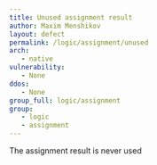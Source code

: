 ```yaml
---
title: Unused assignment result
author: Maxim Menshikov
layout: defect
permalink: /logic/assignment/unused
arch:
   - native
vulnerability:
   - None
ddos:
   - None
group_full: logic/assignment
group:
   - logic
   - assignment
---
```


The assignment result is never used
